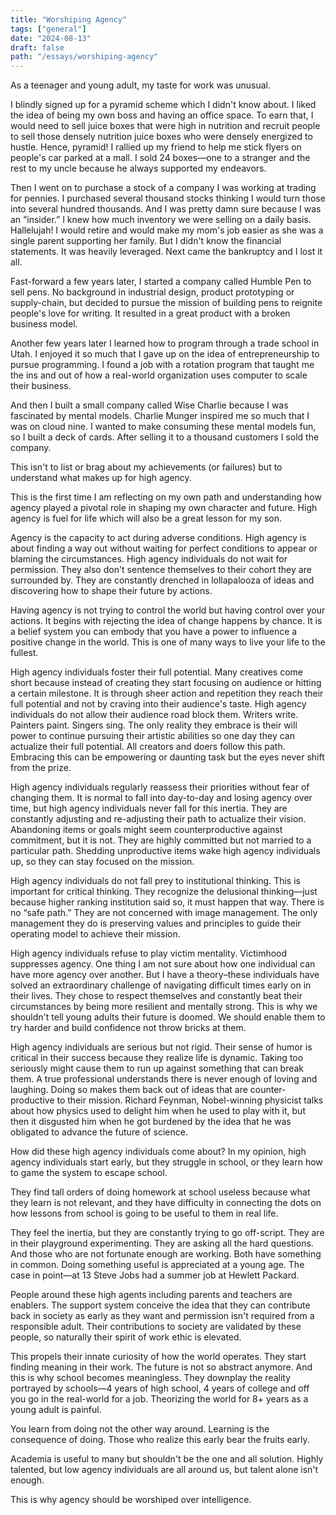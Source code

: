 ```yaml
---
title: "Worshiping Agency"
tags: ["general"]
date: "2024-08-13"
draft: false
path: "/essays/worshiping-agency"
---
```


As a teenager and young adult, my taste for work was unusual.

I blindly signed up for a pyramid scheme which I didn't know about. I liked the idea of being my own boss and having an office space. To earn that, I would need to sell juice boxes that were high in nutrition and recruit people to sell those densely nutrition juice boxes who were densely energized to hustle. Hence, pyramid! I rallied up my friend to help me stick flyers on people's car parked at a mall. I sold 24 boxes—one to a stranger and the rest to my uncle because he always supported my endeavors.

Then I went on to purchase a stock of a company I was working at trading for pennies. I purchased several thousand stocks thinking I would turn those into several hundred thousands. And I was pretty damn sure because I was an “insider.” I knew how much inventory we were selling on a daily basis. Hallelujah! I would retire and would make my mom's job easier as she was a single parent supporting her family. But I didn't know the financial statements. It was heavily leveraged. Next came the bankruptcy and I lost it all.

Fast-forward a few years later, I started a company called Humble Pen to sell pens. No background in industrial design, product prototyping or supply-chain, but decided to pursue the mission of building pens to reignite people's love for writing. It resulted in a great product with a broken business model.

Another few years later I learned how to program through a trade school in Utah. I enjoyed it so much that I gave up on the idea of entrepreneurship to pursue programming. I found a job with a rotation program that taught me the ins and out of how a real-world organization uses computer to scale their business.

And then I built a small company called Wise Charlie because I was fascinated by mental models. Charlie Munger inspired me so much that I was on cloud nine. I wanted to make consuming these mental models fun, so I built a deck of cards. After selling it to a thousand customers I sold the company.

This isn't to list or brag about my achievements (or failures) but to understand what makes up for high agency.

This is the first time I am reflecting on my own path and understanding how agency played a pivotal role in shaping my own character and future. High agency is fuel for life which will also be a great lesson for my son.

Agency is the capacity to act during adverse conditions. High agency is about finding a way out without waiting for perfect conditions to appear or blaming the circumstances. High agency individuals do not wait for permission. They also don't sentence themselves to their cohort they are surrounded by. They are constantly drenched in lollapalooza of ideas and discovering how to shape their future by actions.

Having agency is not trying to control the world but having control over your actions. It begins with rejecting the idea of change happens by chance. It is a belief system you can embody that you have a power to influence a positive change in the world. This is one of many ways to live your life to the fullest.

High agency individuals foster their full potential. Many creatives come short because instead of creating they start focusing on audience or hitting a certain milestone. It is through sheer action and repetition they reach their full potential and not by craving into their audience's taste. High agency individuals do not allow their audience road block them. Writers write. Painters paint. Singers sing. The only reality they embrace is their will power to continue pursuing their artistic abilities so one day they can actualize their full potential. All creators and doers follow this path. Embracing this can be empowering or daunting task but the eyes never shift from the prize.

High agency individuals regularly reassess their priorities without fear of changing them. It is normal to fall into day-to-day and losing agency over time, but high agency individuals never fall for this inertia. They are constantly adjusting and re-adjusting their path to actualize their vision. Abandoning items or goals might seem counterproductive against commitment, but it is not. They are highly committed but not married to a particular path. Shedding unproductive items wake high agency individuals up, so they can stay focused on the mission.

High agency individuals do not fall prey to institutional thinking. This is important for critical thinking. They recognize the delusional thinking—just because higher ranking institution said so, it must happen that way. There is no “safe path.” They are not concerned with image management. The only management they do is preserving values and principles to guide their operating model to achieve their mission.

High agency individuals refuse to play victim mentality. Victimhood suppresses agency. One thing I am not sure about how one individual can have more agency over another. But I have a theory–these individuals have solved an extraordinary challenge of navigating difficult times early on in their lives. They chose to respect themselves and constantly beat their circumstances by being more resilient and mentally strong. This is why we shouldn't tell young adults their future is doomed. We should enable them to try harder and build confidence not throw bricks at them.

High agency individuals are serious but not rigid. Their sense of humor is critical in their success because they realize life is dynamic. Taking too seriously might cause them to run up against something that can break them. A true professional understands there is never enough of loving and laughing. Doing so makes them back out of ideas that are counter-productive to their mission. Richard Feynman, Nobel-winning physicist talks about how physics used to delight him when he used to play with it, but then it disgusted him when he got burdened by the idea that he was obligated to advance the future of science.

How did these high agency individuals come about? In my opinion, high agency individuals start early, but they struggle in school, or they learn how to game the system to escape school.

They find tall orders of doing homework at school useless because what they learn is not relevant, and they have difficulty in connecting the dots on how lessons from school is going to be useful to them in real life. 

They feel the inertia, but they are constantly trying to go off-script. They are in their playground experimenting. They are asking all the hard questions. And those who are not fortunate enough are working. Both have something in common. Doing something useful is appreciated at a young age. The case in point—at 13 Steve Jobs had a summer job at Hewlett Packard.

People around these high agents including parents and teachers are enablers. The support system conceive the idea that they can contribute back in society as early as they want and permission isn't required from a responsible adult. Their contributions to society are validated by these people, so naturally their spirit of work ethic is elevated.  

This propels their innate curiosity of how the world operates. They start finding meaning in their work. The future is not so abstract anymore. And this is why school becomes meaningless. They downplay the reality portrayed by schools—4 years of high school, 4 years of college and off you go in the real-world for a job. Theorizing the world for 8+ years as a young adult is painful. 

You learn from doing not the other way around. Learning is the consequence of doing. Those who realize this early bear the fruits early.

Academia is useful to many but shouldn't be the one and all solution. Highly talented, but low agency individuals are all around us, but talent alone isn't enough. 

This is why agency should be worshiped over intelligence.
